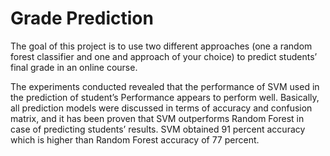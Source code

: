 # Grade Prediction
The goal of this project is to use two different approaches (one a random forest classifier and one and approach of your choice) to predict students’ final grade in an online course.

The experiments conducted revealed that the performance of SVM used in the prediction of student’s Performance appears to perform well. Basically, all prediction models were discussed in terms of accuracy and confusion matrix, and it has been proven that SVM outperforms Random Forest in case of predicting students’ results. SVM obtained 91 percent accuracy which is higher than Random Forest accuracy of 77 percent.
